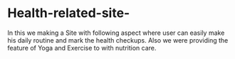 # Health-related-site-
In this we making a Site with following aspect where user can easily make his daily routine and mark the health  checkups. Also we were providing the feature of Yoga and Exercise to with nutrition care. 
